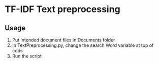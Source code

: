 # TF-IDF Text preprocessing
## Usage
1. Put Intended document files in Documents folder
2. In TextPreprocessing.py, change the search Word variable at top of cods
3. Run the script
